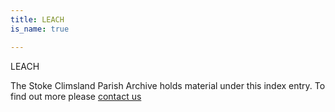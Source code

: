 ```yaml
---
title: LEACH
is_name: true

---
```


LEACH


The Stoke Climsland Parish Archive holds material under this index entry. To find out more please [contact us](/contact/)
